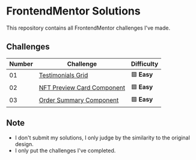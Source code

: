 # FrontendMentor Solutions

This repository contains all FrontendMentor challenges I've made.

## Challenges

| Number | Challenge | Difficulty |
| ------ | --------- | ---------- |
| 01 | [Testimonials Grid](testimonials-grid) | 🟩 **Easy** |
| 02 | [NFT Preview Card Component](nft-preview-card-component) | 🟩 **Easy** |
| 03 | [Order Summary Component](order-summary-component) | 🟩 **Easy** |

## Note
- I don't submit my solutions, I only judge by the similarity to the original design.
- I only put the challenges I've completed.
